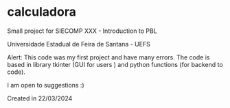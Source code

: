# calculadora
Small project for SIECOMP XXX - Introduction to PBL 

Universidade Estadual de Feira de Santana - UEFS


Alert:
This code was my first project and have many errors.
The code is based in library tkinter (GUI for users ) and python functions (for backend to code).

I am open to suggestions :)

Created in 22/03/2024
